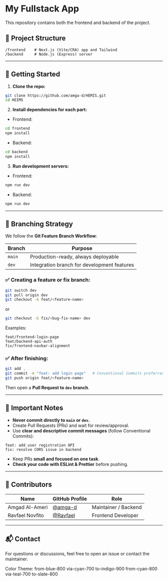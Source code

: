# My Fullstack App

This repository contains both the frontend and backend of the project.

## 📂 Project Structure

```
/frontend    # Next.js (Vite/CRA) app and Tailwind
/backend     # Node.js (Express) server
```

---

## 🚀 Getting Started

1. **Clone the repo:**

```bash
git clone https://github.com/amga-d/HEMIS.git
cd HEIMS
```

2. **Install dependencies for each part:**

- Frontend:

```bash
cd frontend
npm install
```

- Backend:

```bash
cd backend
npm install
```

3. **Run development servers:**

- Frontend:

```bash
npm run dev
```

- Backend:

```bash
npm run dev
```

---

## 🌱 Branching Strategy

We follow the **Git Feature Branch Workflow**:

| Branch | Purpose                                     |
| ------ | ------------------------------------------- |
| `main` | Production-ready, always deployable         |
| `dev`  | Integration branch for development features |

### ✅ Creating a feature or fix branch:

```bash
git switch dev
git pull origin dev
git checkout -b feat/<feature-name>
```

or

```bash
git checkout -b fix/<bug-fix-name> dev
```

Examples:

```
feat/frontend-login-page
feat/backend-api-auth
fix/frontend-navbar-alignment
```

### ✅ After finishing:

```bash
git add .
git commit -m "feat: add login page"   # Conventional Commits preferred
git push origin feat/<feature-name>
```

Then open a **Pull Request to `dev` branch**.

---

## 🚨 Important Notes

- **Never commit directly to `main` or `dev`.**
- Create Pull Requests (PRs) and wait for review/approval.
- Use **clear and descriptive commit messages** (follow Conventional Commits):

```
feat: add user registration API
fix: resolve CORS issue in backend
```

- Keep PRs **small and focused on one task**.
- **Check your code with ESLint & Prettier** before pushing.

---

## 🤝 Contributors

| Name            | GitHub Profile                         | Role                 |
| --------------- | -------------------------------------- | -------------------- |
| Amgad Al-Ameri  | [@amga-d](https://github.com/amga-d)   | Maintainer / Backend |
| Ravfael Novfito | [@Ravfael](https://github.com/Ravfael) | Frontend Developer   |

---

## 📬 Contact

For questions or discussions, feel free to open an issue or contact the maintainer.

Color Theme: from-blue-800 via-cyan-700 to-indigo-900
from-cyan-800 via-teal-700 to-slate-800
